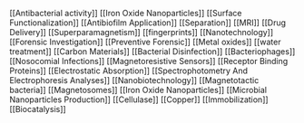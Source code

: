 [[Antibacterial activity]]
[[Iron Oxide Nanoparticles]]
[[Surface Functionalization]]
[[Antibiofilm Application]]
[[Separation]]
[[MRI]]
[[Drug Delivery]]
[[Superparamagnetism]]
[[fingerprints]]
[[Nanotechnology]]
[[Forensic Investigation]]
[[Preventive Forensic]]
[[Metal oxides]]
[[water treatment]]
[[Carbon Materials]]
[[Bacterial Disinfection]]
[[Bacteriophages]]
[[Nosocomial Infections]]
[[Magnetoresistive Sensors]]
[[Receptor Binding Proteins]]
[[Electrostatic Absorption]]
[[Spectrophotometry And Electrophoresis Analyses]]
[[Nanobiotechnology]]
[[Magnetotactic bacteria]]
[[Magnetosomes]]
[[Iron Oxide Nanoparticles]]
[[Microbial Nanoparticles Production]]
[[Cellulase]]
[[Copper]]
[[Immobilization]]
[[Biocatalysis]]
